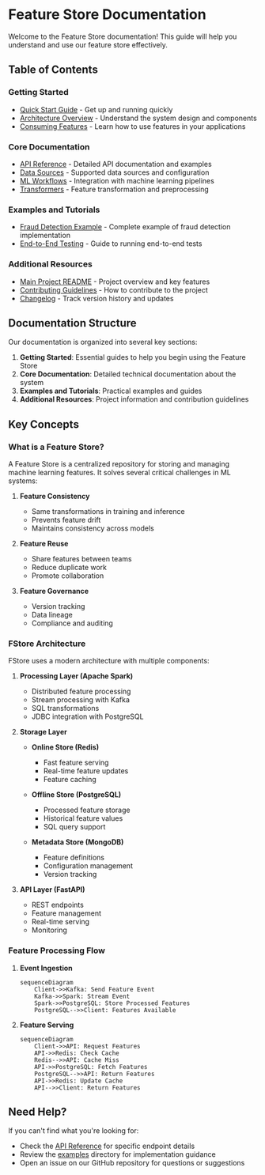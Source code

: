 # Feature Store Documentation

Welcome to the Feature Store documentation! This guide will help you understand and use our feature store effectively.

## Table of Contents

### Getting Started
- [Quick Start Guide](../QUICKSTART.md) - Get up and running quickly
- [Architecture Overview](../ARCHITECTURE.md) - Understand the system design and components
- [Consuming Features](../CONSUMING.md) - Learn how to use features in your applications

### Core Documentation
- [API Reference](./API.md) - Detailed API documentation and examples
- [Data Sources](./DATA_SOURCES.md) - Supported data sources and configuration
- [ML Workflows](./ML_WORKFLOWS.md) - Integration with machine learning pipelines
- [Transformers](./TRANSFORMERS.md) - Feature transformation and preprocessing

### Examples and Tutorials
- [Fraud Detection Example](../examples/fraud_detection/README.md) - Complete example of fraud detection implementation
- [End-to-End Testing](../tests/e2e.md) - Guide to running end-to-end tests

### Additional Resources
- [Main Project README](../README.md) - Project overview and key features
- [Contributing Guidelines](../CONTRIBUTING.md) - How to contribute to the project
- [Changelog](../CHANGELOG.md) - Track version history and updates

## Documentation Structure

Our documentation is organized into several key sections:

1. **Getting Started**: Essential guides to help you begin using the Feature Store
2. **Core Documentation**: Detailed technical documentation about the system
3. **Examples and Tutorials**: Practical examples and guides
4. **Additional Resources**: Project information and contribution guidelines

## Key Concepts

### What is a Feature Store?

A Feature Store is a centralized repository for storing and managing machine learning features. It solves several critical challenges in ML systems:

1. **Feature Consistency**
   - Same transformations in training and inference
   - Prevents feature drift
   - Maintains consistency across models

2. **Feature Reuse**
   - Share features between teams
   - Reduce duplicate work
   - Promote collaboration

3. **Feature Governance**
   - Version tracking
   - Data lineage
   - Compliance and auditing

### FStore Architecture

FStore uses a modern architecture with multiple components:

1. **Processing Layer (Apache Spark)**
   - Distributed feature processing
   - Stream processing with Kafka
   - SQL transformations
   - JDBC integration with PostgreSQL

2. **Storage Layer**
   - **Online Store (Redis)**
     - Fast feature serving
     - Real-time feature updates
     - Feature caching
   
   - **Offline Store (PostgreSQL)**
     - Processed feature storage
     - Historical feature values
     - SQL query support
   
   - **Metadata Store (MongoDB)**
     - Feature definitions
     - Configuration management
     - Version tracking

3. **API Layer (FastAPI)**
   - REST endpoints
   - Feature management
   - Real-time serving
   - Monitoring

### Feature Processing Flow

1. **Event Ingestion**
   ```mermaid
   sequenceDiagram
       Client->>Kafka: Send Feature Event
       Kafka->>Spark: Stream Event
       Spark->>PostgreSQL: Store Processed Features
       PostgreSQL-->>Client: Features Available
   ```

2. **Feature Serving**
   ```mermaid
   sequenceDiagram
       Client->>API: Request Features
       API->>Redis: Check Cache
       Redis-->>API: Cache Miss
       API->>PostgreSQL: Fetch Features
       PostgreSQL-->>API: Return Features
       API->>Redis: Update Cache
       API-->>Client: Return Features
   ```

## Need Help?

If you can't find what you're looking for:
- Check the [API Reference](./API.md) for specific endpoint details
- Review the [examples](../examples) directory for implementation guidance
- Open an issue on our GitHub repository for questions or suggestions

